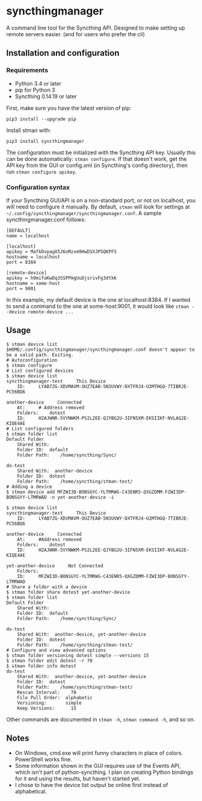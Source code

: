 # syncthingmanager
A command line tool for the Syncthing API. Designed to make setting up remote servers easier.
(and for users who prefer the cli)

## Installation and configuration
### Requirements
- Python 3.4 or later
- pip for Python 3
- Syncthing 0.14.19 or later

First, make sure you have the latest version of pip:

`pip3 install --upgrade pip`

Install stman with:

`pip3 install syncthingmanager`

The configuration must be initialized with the Syncthing API key.
Usually this can be done automatically:
`stman configure`. If that doesn't work, get the API key from the GUI 
or config.xml (in Syncthing's config directory), then run `stman configure apikey`.

### Configuration syntax
If your Syncthing GUI/API is on a non-standard port, or not on localhost, 
you will need to configure it manually. By default, `stman` will look for 
settings at `~/.config/syncthingmanager/syncthingmanager.conf`. 
A sample syncthingmanager.conf follows:

```
[DEFAULT]
name = localhost

[localhost]
apikey = MafkDvpagX5J6oMzxm9HwDSXJPSQKPFS
hostname = localhost
port = 8384

[remote-device]
apikey = h9mifaKwDq3SSPPmgUuDjsrivFg3dtkK
hostname = some-host
port = 9001
```

In this example, my default device is the one at localhost:8384. If I wanted 
to send a command to the one at some-host:9001, it would look like 
`stman --device remote-device ...`

## Usage
```
$ stman device list
$HOME/.config/syncthingmanager/syncthingmanager.conf doesn't appear to be a valid path. Exiting.
# Autoconfiguration
$ stman configure
# List configured devices
$ stman device list
syncthingmanager-test     This Device
    ID:     LYAB7ZG-XDVMAVM-OUZ7EAB-5N3UVWY-DXTFRJ4-U2MTHGQ-7TIBRJE-PC56BQ6

another-device     Connected
    At:     # Address removed
    Folders:    dotest
    ID:     H2AJWNR-5VYNWKM-PS2L2EE-QJYBG2U-3IFN5XM-EKSIIKF-NVLAG2E-KIQE4AE
# List configured folders
$ stman folder list
Default Folder
    Shared With:  
    Folder ID:  default
    Folder Path:    /home/syncthing/Sync/

do-test
    Shared With:  another-device
    Folder ID:  dotest
    Folder Path:    /home/syncthing/stman-test/
# Adding a device
$ stman device add MFZWI3D-BONSGYC-YLTMRWG-C43ENR5-QXGZDMM-FZWI3DP-BONSGYY-LTMRWAD -n yet-another-device -i

$ stman device list
syncthingmanager-test     This Device
    ID:     LYAB7ZG-XDVMAVM-OUZ7EAB-5N3UVWY-DXTFRJ4-U2MTHGQ-7TIBRJE-PC56BQ6

another-device     Connected
    At:     #Address removed
    Folders:    dotest
    ID:     H2AJWNR-5VYNWKM-PS2L2EE-QJYBG2U-3IFN5XM-EKSIIKF-NVLAG2E-KIQE4AE

yet-another-device     Not Connected
    Folders:    
    ID:     MFZWI3D-BONSGYC-YLTMRWG-C43ENR5-QXGZDMM-FZWI3DP-BONSGYY-LTMRWAD
# Share a folder with a device
$ stman folder share dotest yet-another-device
$ stman folder list
Default Folder
    Shared With:  
    Folder ID:  default
    Folder Path:    /home/syncthing/Sync/

do-test
    Shared With:  another-device, yet-another-device
    Folder ID:  dotest
    Folder Path:    /home/syncthing/stman-test/
# Configure and view advanced options
$ stman folder versioning dotest simple --versions 15
$ stman folder edit dotest -r 70
$ stman folder info dotest
do-test
    Shared With:  another-device, yet-another-device
    Folder ID:  dotest
    Folder Path:    /home/syncthing/stman-test/                
    Rescan Interval:    70
    File Pull Order:  alphabetic
    Versioning:       simple
    Keep Versions:      15
```

Other commands are documented in `stman -h`, `stman command -h`, and so on.


## Notes
- On Windows, cmd.exe will print funny characters in place of colors.
PowerShell works fine.
- Some information shown in the GUI requires use of the Events API, which
isn't part of python-syncthing. I plan on creating Python bindings for it
and using the results, but haven't started yet.
- I chose to have the device list output be online first instead of 
alphabetical.
